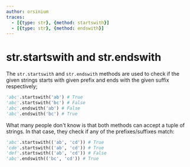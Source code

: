 ```yaml
---
author: orsinium
traces:
  - [{type: str}, {method: startswith}]
  - [{type: str}, {method: endswith}]
---
```


# str.startswith and str.endswith

The `str.startswith` and `str.endswith` methods are used to check if the given strings starts with given prefix and ends with the given suffix respectively;

```python
'abc'.startswith('ab') # True
'abc'.startswith('bc') # False
'abc'.endswith('ab') # False
'abc'.endswith('bc') # True
```

What many people don't know is that both methods can accept a tuple of strings. In that case, they check if any of the prefixes/suffixes match:

```python
'abc'.startswith(('ab', 'cd')) # True
'cde'.startswith(('ab', 'cd')) # True
'def'.startswith(('ab', 'cd')) # False
'abc'.endswith(('bc', 'cd')) # True
```
